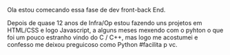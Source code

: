 
Ola estou comecando essa fase de dev front-back End.

Depois de quase 12 anos de Infra/Op estou fazendo uns projetos em HTML/CSS e logo Javascript,
a alguns meses mexendo com o pyhton o que foi um pouco estranho vindo do C / C++, mas logo me acostumei e confesso me deixou preguicoso como Python #facilita p vc.









